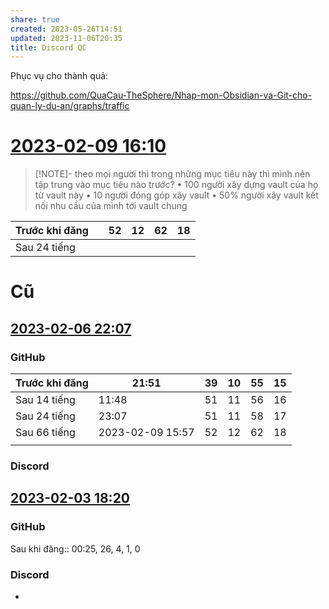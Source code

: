 ```yaml
---
share: true
created: 2023-05-26T14:51
updated: 2023-11-06T20:35
title: Discord QC
---
```


Phục vụ cho thành quả:

https://github.com/QuaCau-TheSphere/Nhap-mon-Obsidian-va-Git-cho-quan-ly-du-an/graphs/traffic

# [2023-02-09 16:10](https://discord.com/channels/898550123007709204/898550123007709209/1073168252022304838) 

> [!NOTE]- theo mọi người thì trong những mục tiêu này thì mình nên tập trung vào mục tiêu nào trước? 
> • 100 người xây dựng vault của họ từ vault này 
> • 10 người đóng góp xây vault 
> • 50% người xây vault kết nối nhu cầu của mình tới vault chung

| Trước khi đăng |     | 52  | 12  | 62  | 18  |
| -------------- | --- | --- | --- | --- | --- |
| Sau 24 tiếng   |     |     |     |     |     |
# Cũ
## [2023-02-06 22:07](https://discord.com/channels/898550123007709204/898550123007709209/1072171583378051072) 
### GitHub
| Trước khi đăng | 21:51            | 39  | 10  | 55  | 15  |
| -------------- | ---------------- | --- | --- | --- | --- |
| Sau 14 tiếng   | 11:48            | 51  | 11  | 56  | 16  |
| Sau 24 tiếng   | 23:07            | 51  | 11  | 58  | 17  |
| Sau 66 tiếng   | 2023-02-09 15:57 | 52  | 12  | 62  | 18  |
|                |                  |     |     |     |     |
### Discord


## [2023-02-03 18:20](https://discord.com/channels/898550123007709204/898550123007709209/1070665110974107728) 
### GitHub
Sau khi đăng:: 00:25, 26, 4, 1, 0

### Discord
-
